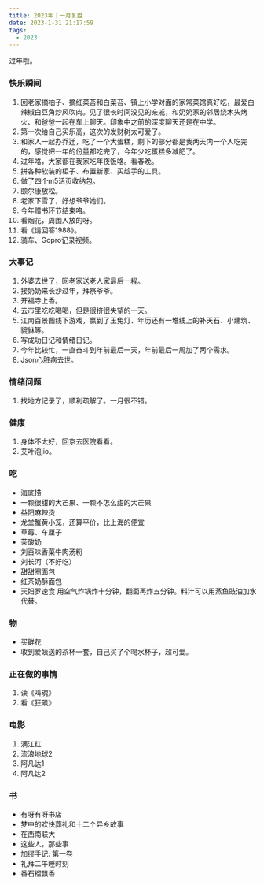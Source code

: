 ```yaml
---
title: 2023年｜一月复盘
date: 2023-1-31 21:17:59
tags:
  - 2023
---
```


过年啦。

### 快乐瞬间

1. 回老家摘柚子、摘红菜苔和白菜苔、镇上小学对面的家常菜馆真好吃，最爱白辣椒白豆角炒风吹肉。见了很长时间没见的亲戚，和奶奶家的邻居烧木头烤火、和爸爸一起在车上聊天。印象中之前的深度聊天还是在中学。
2. 第一次给自己买乐高，这次的发财树太可爱了。
3. 和家人一起办乔迁，吃了一个大蛋糕，剩下的部分都是我两天内一个人吃完的，感觉把一年的份量都吃完了，今年少吃蛋糕多减肥了。
4. 过年咯，大家都在我家吃年夜饭咯。看春晚。
5. 拼各种软装的柜子、布置新家、买趁手的工具。
6. 做了四个m5活页收纳包。
7. 颐尔康放松。
8. 老家下雪了，好想爷爷她们。
9. 今年赠书环节结束咯。
10. 看烟花，周围人放的呀。
11. 看《请回答1988》。
12. 骑车、Gopro记录视频。

### 大事记

1. 外婆去世了，回老家送老人家最后一程。
2. 接奶奶来长沙过年，拜祭爷爷。
3. 开福寺上香。
4. 去市里吃吃喝喝，但是很挤很失望的一天。
5. 江南百景图线下游戏，赢到了玉兔灯、年历还有一堆线上的补天石、小建筑、貔貅等。
6. 写成功日记和情绪日记。
7. 今年比较忙，一直奋斗到年前最后一天，年前最后一周加了两个需求。
8. Json心脏病去世。
   

### 情绪问题

1. 找地方记录了，顺利疏解了。一月很不错。

### 健康

1. 身体不太好，回京去医院看看。
2. 艾叶泡jio。

### 吃

- 海底捞
- 一颗很甜的大芒果、一颗不怎么甜的大芒果
- 益阳麻辣烫
- 龙堂蟹黄小笼，还算平价，比上海的便宜
- 草莓、车厘子
- 茉酸奶
- 刘百味香菜牛肉汤粉
- 刘长河（不好吃）
- 甜甜圈面包
- 红茶奶酥面包
- 天妇罗速食
  用空气炸锅炸十分钟，翻面再炸五分钟。料汁可以用蒸鱼豉油加水代替。

### 物

- 买鲜花
- 收到爱姨送的茶杯一套，自己买了个喝水杯子，超可爱。

### 正在做的事情

1. 读《叫魂》
2. 看《狂飙》

### 电影

1. 满江红
2. 流浪地球2
3. 阿凡达1
4. 阿凡达2
   
### 书
- 有呀有呀书店
- 梦中的欢快葬礼和十二个异乡故事
- 在西南联大
- 这些人，那些事
- 加缪手记: 第一卷
- 礼拜二午睡时刻
- 番石榴飘香